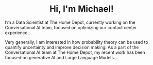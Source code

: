 <h1 align="center">Hi, I'm Michael!</h1>
I’m a Data Scientist at The Home Depot, currently working on the Conversational AI team, focused on optimizing our contact center experience.

Very generally, I am interested in how probability theory can be used to quantify uncertainty and improve decision making. As a part of the Conversational AI team at The Home Depot, my recent work has been focused on generative AI and Large Language Models.
